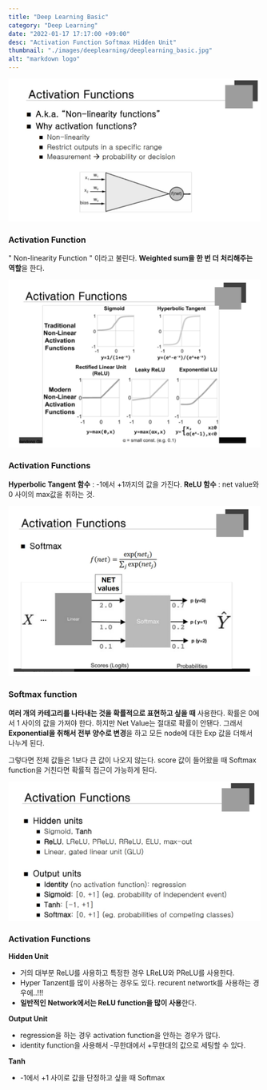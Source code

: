 ```yaml
---
title: "Deep Learning Basic"
category: "Deep Learning"
date: "2022-01-17 17:17:00 +09:00"
desc: "Activation Function Softmax Hidden Unit"
thumbnail: "./images/deeplearning/deeplearning_basic.jpg"
alt: "markdown logo"
---
```


![img](images/deeplearning_img/7_1.jpg)
### Activation Function

" Non-linearity Function " 이라고 불린다.
**Weighted sum을 한 번 더 처리해주는 역할**을 한다.

![img](images/deeplearning_img/7_2.jpg)
### Activation Functions

**Hyperbolic Tangent 함수** : -1에서 +1까지의 값을 가진다.
**ReLU 함수** : net value와 0 사이의 max값을 취하는 것.

![img](images/deeplearning_img/7_3.jpg)
### Softmax function

**여러 개의 카테고리를 나타내는 것을 확률적으로 표현하고 싶을 때** 사용한다. 확률은 0에서 1 사이의 값을 가져야 한다. 하지만 Net Value는 절대로 확률이 안됀다. 그래서 **Exponential을 취해서 전부 양수로 변경**을 하고 모든 node에 대한 Exp 값을 더해서 나누게 된다.

그렇다면 전체 값들은 1보다 큰 값이 나오지 않는다. score 값이 들어왔을 때 Softmax function을 거친다면 확률적 접근이 가능하게 된다. 

![img](images/deeplearning_img/7_4.jpg)
### Activation Functions

**Hidden Unit**
- 거의 대부분 ReLU를 사용하고 특정한 경우 LReLU와 PReLU를 사용한다.
- Hyper Tanzent를 많이 사용하는 경우도 있다. recurent networtk를 사용하는 경우에..!!!
- **일반적인 Network에서는 ReLU function을 많이 사용**한다.
 
**Output Unit**
- regression을 하는 경우 activation function을 안하는 경우가 많다.
- identity function을 사용해서 -무한대에서 +무한대의 값으로 세팅할 수 있다.

**Tanh**
- -1에서 +1 사이로 값을 단정하고 싶을 때
Softmax
